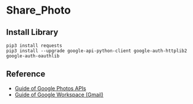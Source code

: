 # Share_Photo
## Install Library
```
pip3 install requests
pip3 install --upgrade google-api-python-client google-auth-httplib2 google-auth-oauthlib
```
<!-- ## Setting -->
<!-- ``` -->
<!-- cd ${Shared Directory} -->
<!-- git config --global --add safe.directory $(pwd) -->
<!-- git init -->
<!-- git remote add origin git@github.com:h-akira/Share_Photo.git -->
<!-- git pull origin main -->
<!-- ``` -->
## Reference
- [Guide of Google Photos APIs](https://developers.google.com/photos/library/guides/upload-media?hl=ja#rest_1)
- [Guide of Google Workspace (Gmail)](https://developers.google.com/gmail/api/quickstart/python?hl=ja)
